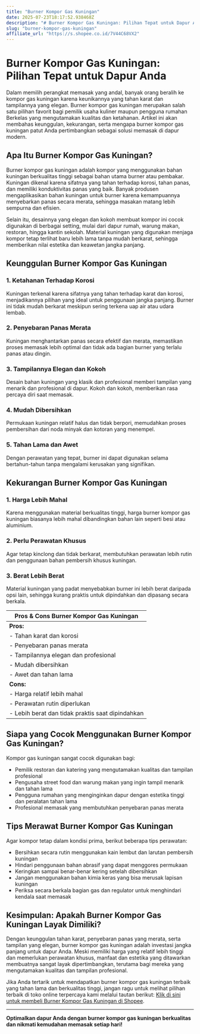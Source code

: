 ```yaml
---
title: "Burner Kompor Gas Kuningan"
date: 2025-07-23T18:17:52.938468Z
description: "# Burner Kompor Gas Kuningan: Pilihan Tepat untuk Dapur Anda..."
slug: "burner-kompor-gas-kuningan"
affiliate_url: "https://s.shopee.co.id/7V44C68VX2"
---
```

# Burner Kompor Gas Kuningan: Pilihan Tepat untuk Dapur Anda

Dalam memilih perangkat memasak yang andal, banyak orang beralih ke kompor gas kuningan karena keunikannya yang tahan karat dan tampilannya yang elegan. Burner kompor gas kuningan merupakan salah satu pilihan favorit bagi pemilik usaha kuliner maupun pengguna rumahan Berkelas yang mengutamakan kualitas dan ketahanan. Artikel ini akan membahas keunggulan, kekurangan, serta mengapa burner kompor gas kuningan patut Anda pertimbangkan sebagai solusi memasak di dapur modern.

## Apa Itu Burner Kompor Gas Kuningan?

Burner kompor gas kuningan adalah kompor yang menggunakan bahan kuningan berkualitas tinggi sebagai bahan utama burner atau pembakar. Kuningan dikenal karena sifatnya yang tahan terhadap korosi, tahan panas, dan memiliki konduktivitas panas yang baik. Banyak produsen mengaplikasikan bahan kuningan untuk burner karena kemampuannya menyebarkan panas secara merata, sehingga masakan matang lebih sempurna dan efisien.

Selain itu, desainnya yang elegan dan kokoh membuat kompor ini cocok digunakan di berbagai setting, mulai dari dapur rumah, warung makan, restoran, hingga kantin sekolah. Material kuningan yang digunakan menjaga kompor tetap terlihat baru lebih lama tanpa mudah berkarat, sehingga memberikan nilai estetika dan keawetan jangka panjang.

## Keunggulan Burner Kompor Gas Kuningan

### 1. Ketahanan Terhadap Korosi  
Kuningan terkenal karena sifatnya yang tahan terhadap karat dan korosi, menjadikannya pilihan yang ideal untuk penggunaan jangka panjang. Burner ini tidak mudah berkarat meskipun sering terkena uap air atau udara lembab.

### 2. Penyebaran Panas Merata  
Kuningan menghantarkan panas secara efektif dan merata, memastikan proses memasak lebih optimal dan tidak ada bagian burner yang terlalu panas atau dingin.

### 3. Tampilannya Elegan dan Kokoh  
Desain bahan kuningan yang klasik dan profesional memberi tampilan yang menarik dan profesional di dapur. Kokoh dan kokoh, memberikan rasa percaya diri saat memasak.

### 4. Mudah Dibersihkan  
Permukaan kuningan relatif halus dan tidak berpori, memudahkan proses pembersihan dari noda minyak dan kotoran yang menempel.

### 5. Tahan Lama dan Awet  
Dengan perawatan yang tepat, burner ini dapat digunakan selama bertahun-tahun tanpa mengalami kerusakan yang signifikan.

## Kekurangan Burner Kompor Gas Kuningan

### 1. Harga Lebih Mahal  
Karena menggunakan material berkualitas tinggi, harga burner kompor gas kuningan biasanya lebih mahal dibandingkan bahan lain seperti besi atau aluminium.

### 2. Perlu Perawatan Khusus  
Agar tetap kinclong dan tidak berkarat, membutuhkan perawatan lebih rutin dan penggunaan bahan pembersih khusus kuningan.

### 3. Berat Lebih Berat  
Material kuningan yang padat menyebabkan burner ini lebih berat daripada opsi lain, sehingga kurang praktis untuk dipindahkan dan dipasang secara berkala.

| Pros & Cons Burner Kompor Gas Kuningan |
|----------------------------------------|
| **Pros:**                            |
| - Tahan karat dan korosi             |
| - Penyebaran panas merata            |
| - Tampilannya elegan dan profesional |
| - Mudah dibersihkan                  |
| - Awet dan tahan lama                |
| **Cons:**                            |
| - Harga relatif lebih mahal        |
| - Perawatan rutin diperlukan        |
| - Lebih berat dan tidak praktis saat dipindahkan |

## Siapa yang Cocok Menggunakan Burner Kompor Gas Kuningan?

Kompor gas kuningan sangat cocok digunakan bagi:

- Pemilik restoran dan katering yang mengutamakan kualitas dan tampilan profesional
- Pengusaha street food dan warung makan yang ingin tampil menarik dan tahan lama
- Pengguna rumahan yang menginginkan dapur dengan estetika tinggi dan peralatan tahan lama
- Profesional memasak yang membutuhkan penyebaran panas merata

## Tips Merawat Burner Kompor Gas Kuningan

Agar kompor tetap dalam kondisi prima, berikut beberapa tips perawatan:

- Bersihkan secara rutin menggunakan kain lembut dan larutan pembersih kuningan
- Hindari penggunaan bahan abrasif yang dapat menggores permukaan
- Keringkan sampai benar-benar kering setelah dibersihkan
- Jangan menggunakan bahan kimia keras yang bisa merusak lapisan kuningan
- Periksa secara berkala bagian gas dan regulator untuk menghindari kendala saat memasak

## Kesimpulan: Apakah Burner Kompor Gas Kuningan Layak Dimiliki?

Dengan keunggulan tahan karat, penyebaran panas yang merata, serta tampilan yang elegan, burner kompor gas kuningan adalah investasi jangka panjang untuk dapur Anda. Meski memiliki harga yang relatif lebih tinggi dan memerlukan perawatan khusus, manfaat dan estetika yang ditawarkan membuatnya sangat layak dipertimbangkan, terutama bagi mereka yang mengutamakan kualitas dan tampilan profesional.

Jika Anda tertarik untuk mendapatkan burner kompor gas kuningan terbaik yang tahan lama dan berkualitas tinggi, jangan ragu untuk melihat pilihan terbaik di toko online terpercaya kami melalui tautan berikut: [Klik di sini untuk membeli Burner Kompor Gas Kuningan di Shopee](https://s.shopee.co.id/7V44C68VX2).

---

**Optimalkan dapur Anda dengan burner kompor gas kuningan berkualitas dan nikmati kemudahan memasak setiap hari!**